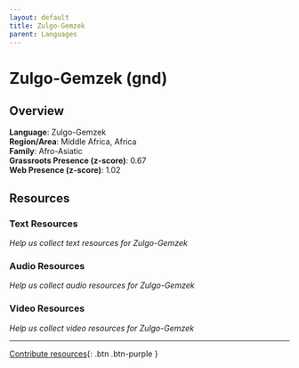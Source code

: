 ```yaml
---
layout: default
title: Zulgo-Gemzek
parent: Languages
---
```


# Zulgo-Gemzek (gnd)

## Overview

**Language**: Zulgo-Gemzek  
**Region/Area**: Middle Africa, Africa  
**Family**: Afro-Asiatic  
**Grassroots Presence (z-score)**: 0.67  
**Web Presence (z-score)**: 1.02  

## Resources

### Text Resources
*Help us collect text resources for Zulgo-Gemzek*

### Audio Resources
*Help us collect audio resources for Zulgo-Gemzek*

### Video Resources
*Help us collect video resources for Zulgo-Gemzek*

---

[Contribute resources](https://forms.office.com/e/1SfLJx3u1r){: .btn .btn-purple }
